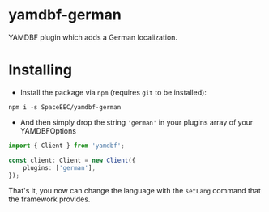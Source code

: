 # yamdbf-german
YAMDBF plugin which adds a German localization.

# Installing
- Install the package via `npm` (requires `git` to be installed):
```
npm i -s SpaceEEC/yamdbf-german
```
- And then simply drop the string `'german'` in your plugins array of your YAMDBFOptions
```ts
import { Client } from 'yamdbf';

const client: Client = new Client({
	plugins: ['german'],
});
```
That's it, you now can change the language with the ``setLang`` command that the framework provides.